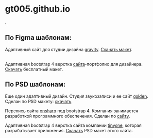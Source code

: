 # gt005.github.io
<meta name="yandex-verification" content="62d9068c791b0bb9" /> .
<h2>По Figma шаблонам:</h2> 
Адаптивный сайт для студии дизайна <a href="https://gt005.github.io/gravity/">gravity</a>. <a href="https://gt005.github.io/gravity/Gravity.fig">Скачать макет</a>. <br> <br>

Адаптивная bootstrap 4 верстка <a href="http://gt005.github.io/designer_portfolio/">сайта</a>-портфолио для дизайнера. <a href="http://gt005.github.io/designer_portfolio/Free  Landing  Page Template.fig">Скачать</a> бесплатный макет.

<h2>По PSD шаблонам:</h2> 

Еще один адаптивный дизайн. Студия звукозаписи и ее сайт <a href="https://gt005.github.io/golden/">golden</a>. Сделан по PSD макету: <a href="https://gt005.github.io/golden/Golden-One Page Web Template.psd">скачать</a>

Перепись сайта <a href="http://gt005.github.io/onsharp-copy/">onsharp</a> под bootstrap 4. Компания занимается разработкой программного обеспечения. Сделан по <a href="https://www.onsharp.com">сайту</a>.

Адаптивная bootstrap 4 верстка сайта компании <a href="http://gt005.github.io/tinyone/">tinyone</a>, которая разрабатывает приложения. <a href="http://gt005.github.io/tinyone/tinyone.psd">Скачать</a> PSD макет этого сайта.


